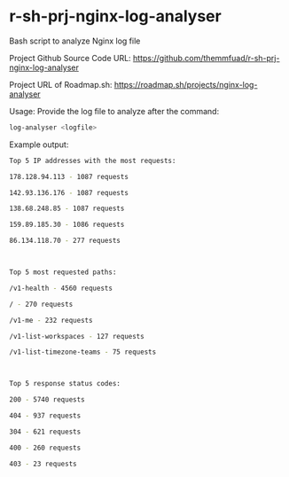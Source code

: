 # r-sh-prj-nginx-log-analyser
Bash script to analyze Nginx log file

Project Github Source Code URL:
https://github.com/themmfuad/r-sh-prj-nginx-log-analyser

Project URL of Roadmap.sh:
https://roadmap.sh/projects/nginx-log-analyser

Usage:
Provide the log file to analyze after the command:
```bash
log-analyser <logfile>
```

Example output:
```bash
Top 5 IP addresses with the most requests:
178.128.94.113 - 1087 requests
142.93.136.176 - 1087 requests
138.68.248.85 - 1087 requests
159.89.185.30 - 1086 requests
86.134.118.70 - 277 requests

Top 5 most requested paths:
/v1-health - 4560 requests
/ - 270 requests
/v1-me - 232 requests
/v1-list-workspaces - 127 requests
/v1-list-timezone-teams - 75 requests

Top 5 response status codes:
200 - 5740 requests
404 - 937 requests
304 - 621 requests
400 - 260 requests
403 - 23 requests
```



